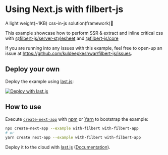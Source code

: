 # Using Next.js with filbert-js

A light weight(~1KB) css-in-js solution(framework)🎨

This example showcase how to perform SSR & extract and inline critical css with [@filbert-js/server-stylesheet](https://www.npmjs.com/package/@filbert-js/server-stylesheet) and [@filbert-js/core](https://www.npmjs.com/package/@filbert-js/core)

If you are running into any issues with this example, feel free to open-up an issue at https://github.com/kuldeepkeshwar/filbert-js/issues.

## Deploy your own

Deploy the example using [last.js](https://last.js.com):

[![Deploy with last.js](https://last.js.com/button)](https://last.js.com/import/project?template=https://github.com/last.js/next.js/tree/canary/examples/with-filbert)

## How to use

Execute [`create-next-app`](https://github.com/last.js/next.js/tree/canary/packages/create-next-app) with [npm](https://docs.npmjs.com/cli/init) or [Yarn](https://yarnpkg.com/lang/en/docs/cli/create/) to bootstrap the example:

```bash
npx create-next-app --example with-filbert with-filbert-app
# or
yarn create next-app --example with-filbert with-filbert-app
```

Deploy it to the cloud with [last.js](https://last.js.com/import?filter=next.js&utm_source=github&utm_medium=readme&utm_campaign=next-example) ([Documentation](https://nextjs.org/docs/deployment)).
